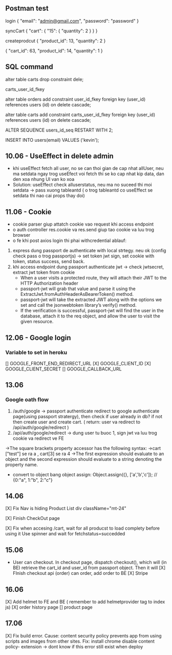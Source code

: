 ## Postman test

login
{
"email": "admin@gmail.com",
"password": "password"
}

syncCart
{
"cart": {
"15": {
"quantity": 2
}
}
}

createprodcut
{
"product_id": 13,
"quantity": 2
}

{
"cart_id": 63,
"product_id": 14,
"quantity": 1
}

## SQL command

alter table carts
drop constraint dele;

carts_user_id_fkey

alter table orders
add constraint user_id_fkey
foreign key (user_id)
references users (id)
on delete cascade;

alter table carts
add constraint carts_user_id_fkey
foreign key (user_id)
references users (id)
on delete cascade;

ALTER SEQUENCE users_id_seq RESTART WITH 2;

INSERT INTO users(email)
VALUES ('kevin');

## 10.06 - UseEffect in delete admin

- khi useEffect fetch all user, no se can thoi gian de cap nhat allUser, neu ma setdata ngay trog useEfect voi fetch thi se ko cap nhat kip data, dan den xoa nhung UI van ko xoa
- Solution: useEffect check alluserstatus, neu ma no suceed thi moi setdata -> pass xuong tableantd ( o trog tableantd co useEffect se setdata thi nao cai props thay doi)

## 11.06 - Cookie

- cookie parser giup attatch cookie vao request khi access endpoint
- o auth controller res.cookie va res.send giup tao cookie va luu trog browser
- o fe khi post axios login thi phai withcredential
  ablauf:

1. express dung passport de authenticate with local strtegy. neu ok (config check pass o trog passportjs) -> set token jwt sign, set cookie with token, status success, send back.
2. khi access endpoint dung passport authenticate jwt -> check jwtsecret, extract jwt token from cookie
   - When a user visits a protected route, they will attach their JWT to the HTTP Authorization header
   - passport-jwt will grab that value and parse it using the ExtractJwt.fromAuthHeaderAsBearerToken() method.
   - passport-jwt will take the extracted JWT along with the options we set and call the jsonwebtoken library’s verify() method.
   - If the verification is successful, passport-jwt will find the user in the database, attach it to the req object, and allow the user to visit the given resource.

## 12.06 - Google login

### Variable to set in heroku

[] GOOGLE_FRONT_END_REDIRECT_URL 
[X] GOOGLE_CLIENT_ID
[X] GOOGLE_CLIENT_SECRET
[] GOOGLE_CALLBACK_URL

## 13.06

### Google oath flow

1. /auth/google -> passport authenticate redirect to google authenticate page(using passport stratergy), then check if user already in db? if not then create user and create cart. ( return: user va redirect to /api/auth/google/redirect )
2. /api/auth/google/redirect -> dung user tu buoc 1, sign jwt va luu trog cookie va redirect ve FE

->The square brackets property accessor has the following syntax:
->cart ["test"] se ra a , cart[3] se ra 4
->The first expression should evaluate to an object and the second expression should evaluate to a string denoting the property name.

- convert to object bang object assign: Object.assign({}, ['a','b','c']); // {0:"a", 1:"b", 2:"c"}

## 14.06

[X] Fix Nav is hiding Product List
div className="mt-24"

[X] Finish CheckOut page

[X] Fix when accesing /cart, wait for all producst to load complety before using it
Use spinner and wait for fetchstatus=succedded

## 15.06
- User can checkout. In checkout page, dispatch checkout(), which will (in BE) retrieve the cart_id and user_id from passport object. Then it will 
[X] FInish checkout api (order)
can order, add order to BE
[X] Stripe 

## 16.06
[X] Add helmet to FE and BE ( remember to add helmetprovider tag to index js)
[X] order history page
[] product page

## 17.06 
[X] Fix build error. Cause: content security policy prevents app from using scripts and images from other sites. Fix: install chrome disable content policy- extension 
 -> dont know if this error still exist when deploy

